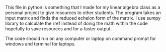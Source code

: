 This file in python is something that I made for my linear algebra class as a personal project to give resources to other students. The program takes an input matrix and finds the reduced echelon form of the matrix. I use sumpy library to calculate the rref instead of donig the math within the code hopefully to save resources and for a faster output.

The code should run on any computer or laptop on command prompt for windows and terminal for laptops.
